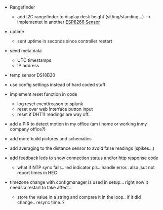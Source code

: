 + Rangefinder 
    + add I2C rangefinder to display desk height (sitting/standing...) --> implementet in another [ESP8266 Sensor](https://github.com/SebastianWalker/ESP8266-D1-mini-SPLUNK-HEC)

+ uptime
    + sent uptime in seconds since controller restart

- send meta data 
    - UTC timestamps
    + IP address

- temp sensor DS18B20

+ use config settings instead of hard coded stuff

- implement reset function in code
    - log reset event/reason to splunk
    - reset over web interface button input
    - reset if DHT11 readings are way off.. 

- add a PIR to detect motion in my office (am i home or working inmy company office?)

- add more build pictures and schematics

- add averaging to the distance sensor to avoid false readings (spikes...)

- add feedback leds to show connection status and/or http response code
    - what if NTP sync fails.. led indicator pls.. handle error.. also jsut not report times in HEC

- timezone change with configmanager is used in setup... right now it needs a restart to take affect...
    - store the value in a string and compare it in the loop.. if it did change.. resync time..?